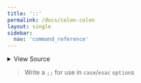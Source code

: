 ```yaml
---
title: '::'
permalink: /docs/colon-colon
layout: single
sidebar:
  nav: 'command_reference'
---
```




<details>
  <summary>View Source</summary>

{% highlight sh %}

!fn --shellpen-private writeDSL --write-null-if-last-empty
!fn --shellpen-private writeDSL writeln ";;"
!fn --shellpen-private writeDSL --pop
{% endhighlight %}

</details>



> Write a `;;` for use in `case`/`esac` `option`s








